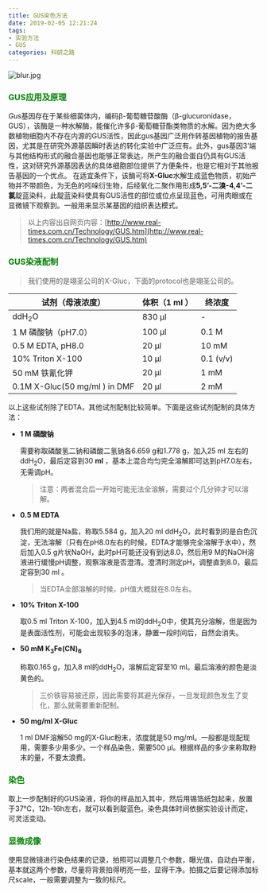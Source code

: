 ```yaml
---
title: GUS染色方法
date: 2019-02-05 12:21:24
tags: 
- 实验方法
- GUS
categories: 科研之路
---
```


![blur.jpg](https://upload-images.jianshu.io/upload_images/3478485-53ed8602f38c0fd3.jpg?imageMogr2/auto-orient/strip%7CimageView2/2/w/1240)
### <font color="green">GUS应用及原理</font>

*Gus*基因存在于某些细菌体内，编码β-葡萄糖苷酸酶（β-glucuronidase，GUS），该酶是一种水解酶，能催化许多β-葡萄糖苷酯类物质的水解。因为绝大多数植物细胞内不存在内源的GUS活性，因此gus基因广泛用作转基因植物的报告基因，尤其是在研究外源基因瞬时表达的转化实验中广泛应有。此外，gus基因3’端与其他结构形式的融合基因也能够正常表达，所产生的融合蛋白仍具有GUS活性，这对研究外源基因表达的具体细胞部位提供了方便条件，也是它相对于其他报告基因的一个优点。  在适宜条件下，该酶可将**X-Gluc**水解生成蓝色物质，初始产物并不带颜色，为无色的吲哚衍生物，后经氧化二聚作用形成**5,5’-二溴-4,4’-二氯**靛蓝染料，此靛蓝染料使具有GUS活性的部位或位点呈现蓝色，可用肉眼或在显微镜下观察到。一般用来显示某基因的组织表达模式。

> 以上内容出自网页内容：[http://www.real-times.com.cn/Technology/GUS.htm](http://www.real-times.com.cn/Technology/GUS.htm)



### <font color="green">GUS染液配制</font>

> 我们使用的是翊圣公司的X-Gluc，下面的protocol也是翊圣公司的。

| 试剂（母液浓度）              | 体积（1 ml ） | 终浓度    |
| ----------------------------- | ------------- | --------- |
| ddH<sub>2</sub>O              | 830 μl        | -         |
| 1 M 磷酸钠（pH7.0）           | 100 μl        | 0.1 M     |
| 0.5 M EDTA, pH8.0             | 20 μl         | 10 mM     |
| 10% Triton X-100              | 10 μl         | 0.1 (v/v) |
| 50 mM 铁氰化钾                | 20 μl         | 1 mM      |
| 0.1M X-Gluc(50 mg/ml ) in DMF | 20 μl         | 2 mM      |


以上这些试剂除了EDTA，其他试剂配制比较简单。下面是这些试剂配制的具体方法：

* **1 M 磷酸钠**

    需要称取磷酸氢二钠和磷酸二氢钠各6.659 g和1.778 g，加入25 ml 左右的ddH<sub>2</sub>O，最后定容到30 **ml** ，基本上混合均匀完全溶解即可达到pH7.0左右，无需调pH。

    > 注意：两者混合后一开始可能无法全溶解，需要过个几分钟才可以溶解。

* **0.5 M EDTA**

    我们用的就是Na盐，称取5.584 g，加入20 ml ddH<sub>2</sub>O，此时看到的是白色沉淀，无法溶解（只有在pH8.0左右的时候，EDTA才能够完全溶解于水中），然后加入0.5 g片状NaOH，此时pH可能还没有到达8.0，然后用9 M的NaOH溶液进行缓慢pH调整，观察溶液是否澄清。澄清时测定pH，调整直到8.0，最后定容到30 ml 。

    > 当EDTA全部溶解的时候，pH值大概就在8.0左右。

* **10% Triton X-100**

    取0.5 ml Triton X-100，加入到4.5 ml的ddH<sub>2</sub>O中，使其充分溶解，但是因为是表面活性剂，可能会出现较多的泡沫，静置一段时间后，自然会消失。

* **50 mM K<sub>3</sub>Fe(CN)<sub>6</sub>**

    称取0.165 g，加入8 ml的ddH<sub>2</sub>O，溶解后定容至10 ml。最后溶液的颜色是淡黄色的。

    > 三价铁容易被还原，因此需要将其避光保存，一旦发现颜色发生了变化，那么就需要重新配制。

* **50 mg/ml X-Gluc**

    1 ml DMF溶解50 mg的X-Gluc粉末，浓度就是50 mg/ml。一般都是现配现用，需要多少用多少。一个样品染色，需要500 μl。根据样品的多少来称取粉末的量，不要太浪费。

### <font color="green">染色</font>

取上一步配制好的GUS染液，将你的样品加入其中，然后用锡箔纸包起来，放置于37℃，12h-16h左右，就可以看到靛蓝色。染色具体时间依据实验设计而定，可灵活变动。

### <font color="green">显微成像</font>

使用显微镜进行染色结果的记录，拍照可以调整几个参数，曝光值，自动白平衡，基本就这两个参数，尽量将背景拍得明亮一些，显得干净。拍摄之后要记得添加标尺scale，一般需要调整为一致的标尺。